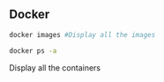 ## Docker

```bash
docker images #Display all the images
```


```bash
docker ps -a
```
Display all the containers
